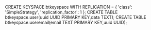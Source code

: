 CREATE KEYSPACE btkeyspace WITH REPLICATION = { 'class': 'SimpleStrategy', 'replication_factor': 1 };
CREATE TABLE btkeyspace.user(uuid UUID PRIMARY KEY,data TEXT);
CREATE TABLE btkeyspace.useremail(email TEXT PRIMARY KEY,uuid UUID);
